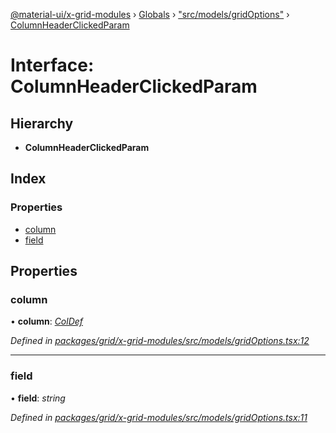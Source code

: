 [@material-ui/x-grid-modules](../README.md) › [Globals](../globals.md) › ["src/models/gridOptions"](../modules/_src_models_gridoptions_.md) › [ColumnHeaderClickedParam](_src_models_gridoptions_.columnheaderclickedparam.md)

# Interface: ColumnHeaderClickedParam

## Hierarchy

* **ColumnHeaderClickedParam**

## Index

### Properties

* [column](_src_models_gridoptions_.columnheaderclickedparam.md#column)
* [field](_src_models_gridoptions_.columnheaderclickedparam.md#field)

## Properties

###  column

• **column**: *[ColDef](_src_models_coldef_coldef_.coldef.md)*

*Defined in [packages/grid/x-grid-modules/src/models/gridOptions.tsx:12](https://github.com/mui-org/material-ui-x/blob/02342a6/packages/grid/x-grid-modules/src/models/gridOptions.tsx#L12)*

___

###  field

• **field**: *string*

*Defined in [packages/grid/x-grid-modules/src/models/gridOptions.tsx:11](https://github.com/mui-org/material-ui-x/blob/02342a6/packages/grid/x-grid-modules/src/models/gridOptions.tsx#L11)*
